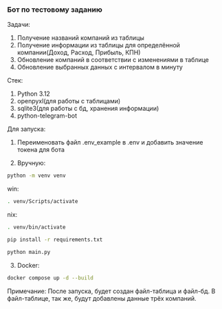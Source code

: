### Бот по тестовому заданию

Задачи:

1. Получение названий компаний из таблицы
2. Получение информации из таблицы для определённой компании(Доход, Расход, Прибыль, КПН)
3. Обновление компаний в соответствии с изменениями в таблице
4. Обновление выбранных данных с интервалом в минуту

Стек:

1. Python 3.12
2. openpyxl(для работы с таблицами)
3. sqlite3(для работы с бд, хранения информации)
4. python-telegram-bot

Для запуска:

1. Переименовать файл .env_example в .env и добавить значение токена для бота

2. Вручную:

```bash
python -m venv venv
```

win:

```bash
. venv/Scripts/activate
```

nix:

```bash
. venv/bin/activate
```

```bash
pip install -r requirements.txt
```

```bash
python main.py
```

3. Docker:

```bash
docker compose up -d --build
```

Примечание:
После запуска, будет создан файл-таблица и файл-бд. В файл-таблице, так же, будут добавлены данные трёх компаний.
